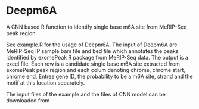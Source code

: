 # Deepm6A
A CNN based R function to identify single base m6A site from MeRIP-Seq peak region.

See example.R for the usage of Deepm6A. The input of Deepm6A are MeRIP-Seq IP sample bam file and bed file which annotates the peaks identified by exomePeak R package from MeRIP-Seq data. The output is a excel file. Each row is a candidate single base m6A site extracted from exomePeak peak region and each colum denoting chrome, chrome start, chrome end, Entrez gene ID, the probability to be a m6A site, strand and the motif at this location separately.

The input files of the example and the files of CNN model can be downloaded from  
